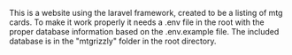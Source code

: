 This is a website using the laravel framework, created to be a listing of mtg cards. To make it work properly it needs a .env file in the root with the proper database information based on the .env.example file.
The included database is in the "mtgrizzly" folder in the root directory.
